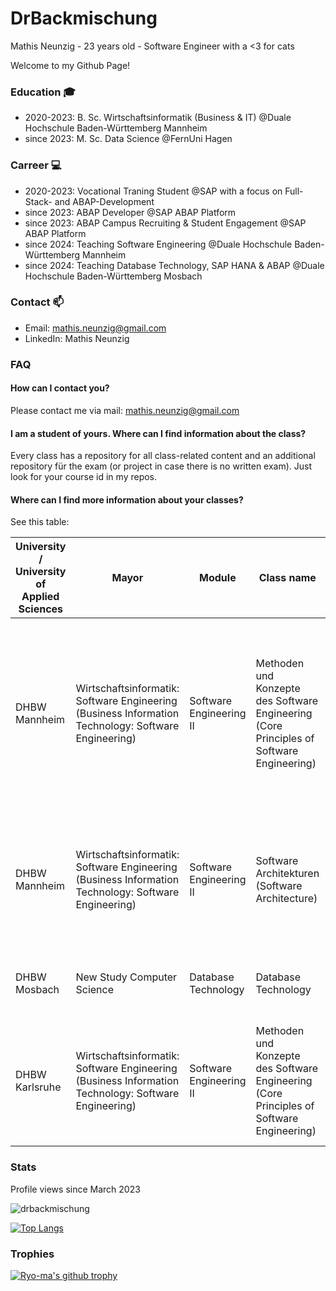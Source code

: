 # DrBackmischung 

Mathis Neunzig - 23 years old - Software Engineer with a <3 for cats

Welcome to my Github Page!

### Education 🎓
- 2020-2023: B. Sc. Wirtschaftsinformatik (Business & IT) @Duale Hochschule Baden-Württemberg Mannheim
- since 2023: M. Sc. Data Science @FernUni Hagen

### Carreer 💻
- 2020-2023: Vocational Traning Student @SAP with a focus on Full-Stack- and ABAP-Development
- since 2023: ABAP Developer @SAP ABAP Platform
- since 2023: ABAP Campus Recruiting & Student Engagement @SAP ABAP Platform
- since 2024: Teaching Software Engineering @Duale Hochschule Baden-Württemberg Mannheim
- since 2024: Teaching Database Technology, SAP HANA & ABAP @Duale Hochschule Baden-Württemberg Mosbach

### Contact 📫
- Email: mathis.neunzig@gmail.com
- LinkedIn: Mathis Neunzig

### FAQ
#### How can I contact you?
Please contact me via mail: mathis.neunzig@gmail.com

#### I am a student of yours. Where can I find information about the class?
Every class has a repository for all class-related content and an additional repository für the exam (or project in case there is no written exam). Just look for your course id in my repos.

#### Where can I find more information about your classes?
See this table:

| **University / University of Applied Sciences** | Mayor | Module | Class name | Language | Topics | Status |
|---|---|---|---|---|---|---|
| DHBW Mannheim | Wirtschaftsinformatik: Software Engineering (Business Information Technology: Software Engineering) | Software Engineering II | Methoden und Konzepte des Software Engineering (Core Principles of Software Engineering) | German | Software Lifecycle, Requirements Engineering, Full-Stack-APIs, Design Patterns, Testing, IT-Management, Deep Dive into specific programming languages (Java, ABAP, etc.) | 🟢 Active |
| DHBW Mannheim | Wirtschaftsinformatik: Software Engineering (Business Information Technology: Software Engineering) | Software Engineering II | Software Architekturen (Software Architecture) | German | Architecture pattern, MVC, MVVM, Monolith, Microservices, REST APIs, Java & SpringBoot, JavaScript & express, ABAP & ABAP RAP | 🟡 In preperation |
| DHBW Mosbach | New Study Computer Science | Database Technology | Database Technology | English | Relational Algebra, SQL, Database Design, ABAP, SAP HANA | 🟠 In planning |
| DHBW Karlsruhe | Wirtschaftsinformatik: Software Engineering (Business Information Technology: Software Engineering) | Software Engineering II | Methoden und Konzepte des Software Engineering (Core Principles of Software Engineering) | English | Software Lifecycle, Requirements Engineering, Full-Stack-APIs, Design Patterns, Testing, IT-Management, ABAP | 🟠 In planning |

### Stats
Profile views since March 2023

<img src="https://komarev.com/ghpvc/?username=drbackmischung&label=Profile%20views&color=0e75b6&style=flat" alt="drbackmischung" />

[![Top Langs](https://github-readme-stats.vercel.app/api/top-langs/?username=DrBackmischung&langs_count=12)](https://github.com/anuraghazra/github-readme-stats)

### Trophies
[![Ryo-ma's github trophy](https://github-profile-trophy.vercel.app/?username=DrBackmischung&row=1)](https://github.com/ryo-ma/github-profile-trophy)

